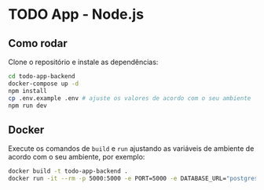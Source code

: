 # TODO App - Node.js

## Como rodar

Clone o repositório e instale as dependências:

```bash
cd todo-app-backend
docker-compose up -d
npm install
cp .env.example .env # ajuste os valores de acordo com o seu ambiente
npm run dev
```

## Docker

Execute os comandos de `build` e `run` ajustando as variáveis de ambiente de acordo com o seu ambiente, por exemplo:

```bash
docker build -t todo-app-backend .
docker run -it --rm -p 5000:5000 -e PORT=5000 -e DATABASE_URL="postgresql://postgres:devPGSQL@192.168.1.115:5432/develop?schema=public" todo-app-backend
```
